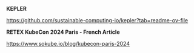 **KEPLER**

https://github.com/sustainable-computing-io/kepler?tab=readme-ov-file


**RETEX KubeCon 2024 Paris - French Article**

https://www.sokube.io/blog/kubecon-paris-2024